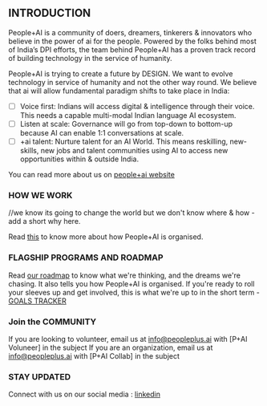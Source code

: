 ## INTRODUCTION
People+AI is a community of doers, dreamers, tinkerers & innovators who believe in the power of ai for the people. Powered by the folks behind most of India’s DPI efforts, the team behind People+AI has a proven track record of building technology in the service of humanity. 

People+AI is trying to create a future by DESIGN. We want to evolve technology in service of humanity and not the other way round. We believe that ai will allow fundamental paradigm shifts to take place in India:
- [ ] Voice first: Indians will access digital & intelligence through their voice. This needs a capable multi-modal Indian language AI ecosystem. 
- [ ] Listen at scale: Governance will go from top-down to bottom-up because AI can enable 1:1 conversations at scale. 
- [ ] +ai talent: Nurture talent for an AI World. This means reskilling, new-skills, new jobs and talent communities using AI to access new opportunities within & outside India.

You can read more about us on [people+ai website](https://peopleplus.ai/)

### HOW WE WORK
//we know its going to change the world but we don't know where & how - add a short why here.

Read [this](https://sunbird.gitbook.io/peopleplus-ai/~/changes/mIlktQxhfTRRvn1Tg8MV/how-we-work) to know more about how People+AI is organised.

### FLAGSHIP PROGRAMS AND ROADMAP

Read [our roadmap](https://sunbird.gitbook.io/peopleplus-ai/~/changes/mIlktQxhfTRRvn1Tg8MV/drafts/what-we-do/p+ai-program-roadmap) to know what we're thinking, and the dreams we're chasing. It also tells you how People+AI is organised.
If you're ready to roll your sleeves up and get involved, this is what we're up to in the short term - [GOALS TRACKER](https://github.com/orgs/PeoplePlusAI/projects/10/views/3)

### Join the COMMUNITY
If you are looking to volunteer, email us at info@peopleplus.ai with [P+AI Voluneer] in the subject
If you are an organization, email us at info@peopleplus.ai with [P+AI Collab] in the subject

### STAY UPDATED
Connect with us on our social media : 
[linkedin](https://www.linkedin.com/company/people-ai/)
